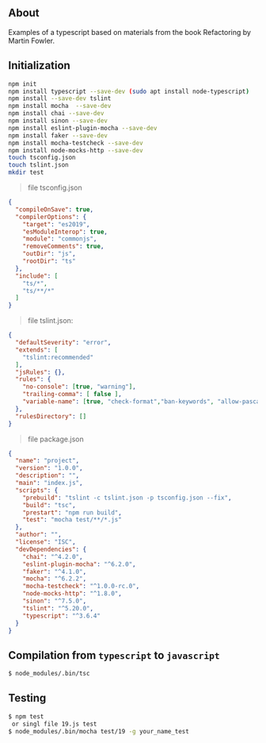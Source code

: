 ## About
Examples of a typescript based on materials from the book Refactoring by Martin Fowler.

## Initialization

```bash
npm init
npm install typescript --save-dev (sudo apt install node-typescript)
npm install --save-dev tslint
npm install mocha  --save-dev  
npm install chai --save-dev
npm install sinon --save-dev
npm install eslint-plugin-mocha --save-dev
npm install faker --save-dev
npm install mocha-testcheck --save-dev
npm install node-mocks-http --save-dev
touch tsconfig.json
touch tslint.json
mkdir test
```

> file tsconfig.json
```json
{
  "compileOnSave": true,
  "compilerOptions": {
    "target": "es2019",
    "esModuleInterop": true,
    "module": "commonjs",
    "removeComments": true,
    "outDir": "js",
    "rootDir": "ts"
  },
  "include": [
    "ts/*",
    "ts/**/*"
  ]
}
```

> file tslint.json:
```json
{
  "defaultSeverity": "error",
  "extends": [
    "tslint:recommended"
  ],
  "jsRules": {},
  "rules": {
    "no-console": [true, "warning"],
    "trailing-comma": [ false ],
    "variable-name": [true, "check-format","ban-keywords", "allow-pascal-case","allow-leading-underscore"]
  },
  "rulesDirectory": []
}
```

> file package.json
```json
{
  "name": "project",
  "version": "1.0.0",
  "description": "",
  "main": "index.js",
  "scripts": {
    "prebuild": "tslint -c tslint.json -p tsconfig.json --fix",
    "build": "tsc",
    "prestart": "npm run build",
    "test": "mocha test/**/*.js"
  },
  "author": "",
  "license": "ISC",
  "devDependencies": {
    "chai": "^4.2.0",
    "eslint-plugin-mocha": "^6.2.0",
    "faker": "^4.1.0",
    "mocha": "^6.2.2",
    "mocha-testcheck": "^1.0.0-rc.0",
    "node-mocks-http": "^1.8.0",
    "sinon": "^7.5.0",
    "tslint": "^5.20.0",
    "typescript": "^3.6.4"
  }
}
```

## Compilation from `typescript` to `javascript`
```bash
$ node_modules/.bin/tsc
```

## Testing
```bash
$ npm test
 or singl file 19.js test
$ node_modules/.bin/mocha test/19 -g your_name_test
```
